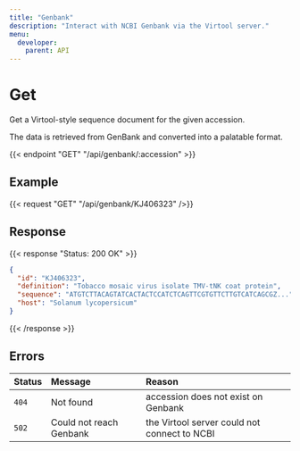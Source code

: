 ```yaml
---
title: "Genbank"
description: "Interact with NCBI Genbank via the Virtool server."
menu:
  developer:
    parent: API
---
```


# Get

Get a Virtool-style sequence document for the given accession.

The data is retrieved from GenBank and converted into a palatable format.

{{< endpoint "GET" "/api/genbank/:accession" >}}

## Example

{{< request "GET" "/api/genbank/KJ406323" />}}

## Response

{{< response "Status: 200 OK" >}}

```json
{
  "id": "KJ406323",
  "definition": "Tobacco mosaic virus isolate TMV-tNK coat protein",
  "sequence": "ATGTCTTACAGTATCACTACTCCATCTCAGTTCGTGTTCTTGTCATCAGCGZ...",
  "host": "Solanum lycopersicum"
}
```

{{< /response >}}

## Errors

| Status | Message                 | Reason                                       |
| :----- | :---------------------- | :------------------------------------------- |
| `404`  | Not found               | accession does not exist on Genbank          |
| `502`  | Could not reach Genbank | the Virtool server could not connect to NCBI |
